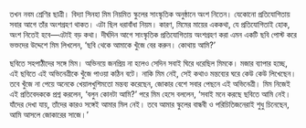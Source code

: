 তখন নবম শ্রেণির ছাত্রী। বিদ্যা সিনহা মিম নিয়মিত স্কুলের সাংস্কৃতিক অনুষ্ঠানে অংশ নিতেন। যেকোনো প্রতিযোগিতায় সবার আগে তাঁর অংশগ্রহণ থাকত। এটা ছিল ধরাবাঁধা নিয়ম। কারণ, মিমের মায়ের এককথা, যে প্রতিযোগিতাই হোক, অংশ নিতেই হবে—এটাই বড় কথা। দীর্ঘদিন আগে সাংস্কৃতিক প্রতিযোগিতায় অংশগ্রহণ করা এমন একটি ছবি পোস্ট করে ভক্তদের উদ্দেশে মিম লিখলেন, ‘ছবি থেকে আমাকে খুঁজে বের করুন। কোথায় আমি?’

ছবিতে সহপাঠীদের সঙ্গে মিম। অভিনয়ে জনপ্রিয় না হলেও সেদিন সবাই ঘিরে ধরেছিল মিমকে। মজার ব্যাপার হচ্ছে, এই ছবিতে এই অভিনেত্রীকে খুঁজে পাওয়া কঠিন বটে। নাকি মিম নেই, সেই কথাও মন্তব্যের ঘরে কেউ কেউ লিখেছেন। তবে খুঁজে না পেয়ে অনেকে খেয়ালখুশিমতো মন্তব্য করেছেন, জোকার বেশে সবার পেছনে এই অভিনেত্রী। মিম নিজেই এই প্রতিবেদককে প্রশ্ন করলেন, ‘বলুন কোনটা আমি?’ পরে মিম হেসে বললেন, ‘সবাই মনে করছে ছবিতে আমি নেই। যাঁদের দেখা যায়, তাঁদের কারও সঙ্গেই আমার মিল নেই। তবে আমার স্কুলের বান্ধবী ও পরিচিতিজনেরাই শুধু চিনেছেন, আমি আসলে জোকারের সাজে।’

